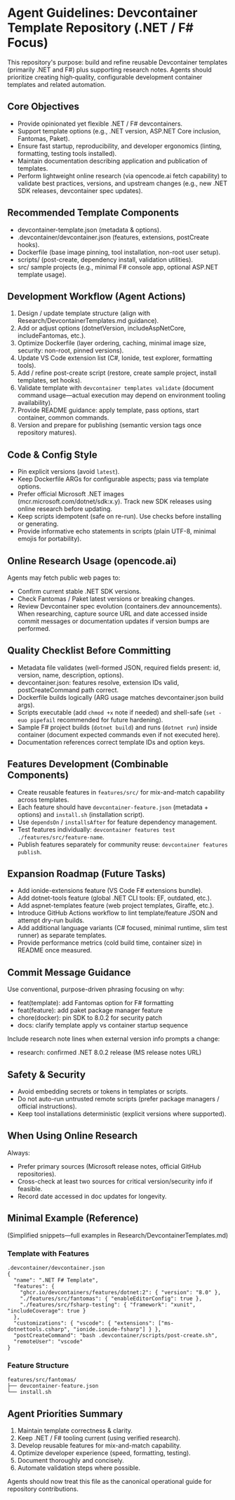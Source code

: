 # Agent Guidelines: Devcontainer Template Repository (.NET / F# Focus)

This repository's purpose: build and refine reusable Devcontainer templates (primarily .NET and F#) plus supporting research notes. Agents should prioritize creating high‑quality, configurable development container templates and related automation.

## Core Objectives
- Provide opinionated yet flexible .NET / F# devcontainers.
- Support template options (e.g., .NET version, ASP.NET Core inclusion, Fantomas, Paket).
- Ensure fast startup, reproducibility, and developer ergonomics (linting, formatting, testing tools installed).
- Maintain documentation describing application and publication of templates.
- Perform lightweight online research (via opencode.ai fetch capability) to validate best practices, versions, and upstream changes (e.g., new .NET SDK releases, devcontainer spec updates).

## Recommended Template Components
- devcontainer-template.json (metadata & options).
- .devcontainer/devcontainer.json (features, extensions, postCreate hooks).
- Dockerfile (base image pinning, tool installation, non-root user setup).
- scripts/ (post-create, dependency install, validation utilities).
- src/ sample projects (e.g., minimal F# console app, optional ASP.NET template usage).

## Development Workflow (Agent Actions)
1. Design / update template structure (align with Research/DevcontainerTemplates.md guidance).
2. Add or adjust options (dotnetVersion, includeAspNetCore, includeFantomas, etc.).
3. Optimize Dockerfile (layer ordering, caching, minimal image size, security: non-root, pinned versions).
4. Update VS Code extension list (C#, Ionide, test explorer, formatting tools).
5. Add / refine post-create script (restore, create sample project, install templates, set hooks).
6. Validate template with `devcontainer templates validate` (document command usage—actual execution may depend on environment tooling availability).
7. Provide README guidance: apply template, pass options, start container, common commands.
8. Version and prepare for publishing (semantic version tags once repository matures).

## Code & Config Style
- Pin explicit versions (avoid `latest`).
- Keep Dockerfile ARGs for configurable aspects; pass via template options.
- Prefer official Microsoft .NET images (mcr.microsoft.com/dotnet/sdk:x.y). Track new SDK releases using online research before updating.
- Keep scripts idempotent (safe on re-run). Use checks before installing or generating.
- Provide informative echo statements in scripts (plain UTF-8, minimal emojis for portability).

## Online Research Usage (opencode.ai)
Agents may fetch public web pages to:
- Confirm current stable .NET SDK versions.
- Check Fantomas / Paket latest versions or breaking changes.
- Review Devcontainer spec evolution (containers.dev announcements).
When researching, capture source URL and date accessed inside commit messages or documentation updates if version bumps are performed.

## Quality Checklist Before Committing
- Metadata file validates (well-formed JSON, required fields present: id, version, name, description, options).
- devcontainer.json: features resolve, extension IDs valid, postCreateCommand path correct.
- Dockerfile builds logically (ARG usage matches devcontainer.json build args).
- Scripts executable (add `chmod +x` note if needed) and shell-safe (`set -euo pipefail` recommended for future hardening).
- Sample F# project builds (`dotnet build`) and runs (`dotnet run`) inside container (document expected commands even if not executed here).
- Documentation references correct template IDs and option keys.

## Features Development (Combinable Components)
- Create reusable features in `features/src/` for mix-and-match capability across templates.
- Each feature should have `devcontainer-feature.json` (metadata + options) and `install.sh` (installation script).
- Use `dependsOn` / `installsAfter` for feature dependency management.
- Test features individually: `devcontainer features test ./features/src/feature-name`.
- Publish features separately for community reuse: `devcontainer features publish`.

## Expansion Roadmap (Future Tasks)
- Add ionide-extensions feature (VS Code F# extensions bundle).
- Add dotnet-tools feature (global .NET CLI tools: EF, outdated, etc.).
- Add aspnet-templates feature (web project templates, Giraffe, etc.).
- Introduce GitHub Actions workflow to lint template/feature JSON and attempt dry-run builds.
- Add additional language variants (C# focused, minimal runtime, slim test runner) as separate templates.
- Provide performance metrics (cold build time, container size) in README once measured.

## Commit Message Guidance
Use conventional, purpose-driven phrasing focusing on why:
- feat(template): add Fantomas option for F# formatting
- feat(feature): add paket package manager feature
- chore(docker): pin SDK to 8.0.2 for security patch
- docs: clarify template apply vs container startup sequence

Include research note lines when external version info prompts a change:
- research: confirmed .NET 8.0.2 release (MS release notes URL)

## Safety & Security
- Avoid embedding secrets or tokens in templates or scripts.
- Do not auto-run untrusted remote scripts (prefer package managers / official instructions).
- Keep tool installations deterministic (explicit versions where supported).

## When Using Online Research
Always:
- Prefer primary sources (Microsoft release notes, official GitHub repositories).
- Cross-check at least two sources for critical version/security info if feasible.
- Record date accessed in doc updates for longevity.

## Minimal Example (Reference)
(Simplified snippets—full examples in Research/DevcontainerTemplates.md)

### Template with Features
```
.devcontainer/devcontainer.json
{
  "name": ".NET F# Template",
  "features": {
    "ghcr.io/devcontainers/features/dotnet:2": { "version": "8.0" },
    "./features/src/fantomas": { "enableEditorConfig": true },
    "./features/src/fsharp-testing": { "framework": "xunit", "includeCoverage": true }
  },
  "customizations": { "vscode": { "extensions": ["ms-dotnettools.csharp", "ionide.ionide-fsharp"] } },
  "postCreateCommand": "bash .devcontainer/scripts/post-create.sh",
  "remoteUser": "vscode"
}
```

### Feature Structure
```
features/src/fantomas/
├── devcontainer-feature.json
└── install.sh
```

## Agent Priorities Summary
1. Maintain template correctness & clarity.
2. Keep .NET / F# tooling current (using verified research).
3. Develop reusable features for mix-and-match capability.
4. Optimize developer experience (speed, formatting, testing).
5. Document thoroughly and concisely.
6. Automate validation steps where possible.

Agents should now treat this file as the canonical operational guide for repository contributions.
